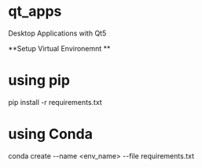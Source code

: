# qt_apps
 Desktop Applications with Qt5

**Setup Virtual Environemnt **

# using pip
pip install -r requirements.txt

# using Conda
conda create --name <env_name> --file requirements.txt
